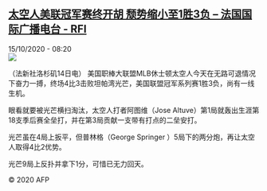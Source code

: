<!--1602744904000-->
[太空人美联冠军赛终开胡 颓势缩小至1胜3负 – 法国国际广播电台 - RFI](http://www.rfi.fr//cn/contenu/20201015-%E5%A4%AA%E7%A9%BA%E4%BA%BA%E7%BE%8E%E8%81%94%E5%86%A0%E5%86%9B%E8%B5%9B%E7%BB%88%E5%BC%80%E8%83%A1-%E9%A2%93%E5%8A%BF%E7%BC%A9%E5%B0%8F%E8%87%B31%E8%83%9C3%E8%B4%9F)
------

<div>15/10/2020 - 08:20</div><img src="https://s.rfi.fr/media/display/5dc5f256-0eb1-11eb-ae80-005056bf87d6/w:310/p:16x9/spo0001b.201015142006.jpg"><div class="t-content__body u-clearfix"><p>（法新社洛杉矶14日电）    美国职棒大联盟MLB休士顿太空人今天在无路可退情况下奋力一搏，终场4比3击败坦帕湾光芒，美国联盟冠军系列赛1胜3负，尚有一线生机。</p><p>    眼看就要被光芒横扫淘汰，太空人打者阿图维（Jose Altuve）第1局就轰出生涯第18支季后赛全垒打，并在第3局贡献一支带有打点的二垒安打。</p><p>    光芒虽在4局上扳平，但普林格（George Springer ）5局下的两分炮，再让太空人取得4比2优势。</p><p>    光芒9局上反扑并拿下1分，可惜已无力回天。</p><p></p><p class="t-copyright">© 2020 AFP</p>        </div>
